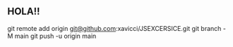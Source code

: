 ## HOLA!!

git remote add origin git@github.com:xavicci/JSEXCERSICE.git
git branch -M main
git push -u origin main
